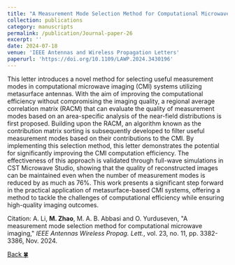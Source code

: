 ```yaml
---
title: "A Measurement Mode Selection Method for Computational Microwave Imaging"
collection: publications
category: manuscripts
permalink: /publication/Journal-paper-26
excerpt: ''
date: 2024-07-18
venue: 'IEEE Antennas and Wireless Propagation Letters'
paperurl: 'https://doi.org/10.1109/LAWP.2024.3430196'
---
```


This letter introduces a novel method for selecting useful measurement modes in computational microwave imaging (CMI) systems utilizing metasurface antennas. With the aim of improving the computational efficiency without compromising the imaging quality, a regional average correlation matrix (RACM) that can evaluate the quality of measurement modes based on an area-specific analysis of the near-field distributions is first proposed. Building upon the RACM, an algorithm known as the contribution matrix sorting is subsequently developed to filter useful measurement modes based on their contributions to the CMI. By implementing this selection method, this letter demonstrates the potential for significantly improving the CMI computation efficiency. The effectiveness of this approach is validated through full-wave simulations in CST Microwave Studio, showing that the quality of reconstructed images can be maintained even when the number of measurement modes is reduced by as much as 76%. This work presents a significant step forward in the practical application of metasurface-based CMI systems, offering a method to tackle the challenges of computational efficiency while ensuring high-quality imaging outcomes.

Citation: A. Li, **M. Zhao**, M. A. B. Abbasi and O. Yurduseven, &quot;A measurement mode selection method for computational microwave imaging,&quot; <i>IEEE Antennas Wireless Propag. Lett.</i>, vol. 23, no. 11, pp. 3382-3386, Nov. 2024.

[Back :four_leaf_clover:](../publications/)
